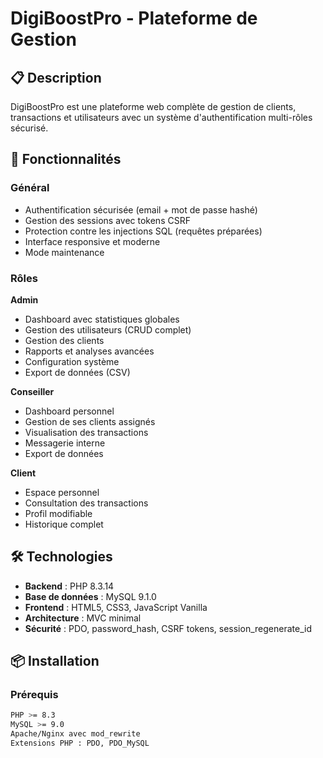# DigiBoostPro - Plateforme de Gestion

## 📋 Description

DigiBoostPro est une plateforme web complète de gestion de clients, transactions et utilisateurs avec un système d'authentification multi-rôles sécurisé.

## 🚀 Fonctionnalités

### Général
- Authentification sécurisée (email + mot de passe hashé)
- Gestion des sessions avec tokens CSRF
- Protection contre les injections SQL (requêtes préparées)
- Interface responsive et moderne
- Mode maintenance

### Rôles

**Admin**
- Dashboard avec statistiques globales
- Gestion des utilisateurs (CRUD complet)
- Gestion des clients
- Rapports et analyses avancées
- Configuration système
- Export de données (CSV)

**Conseiller**
- Dashboard personnel
- Gestion de ses clients assignés
- Visualisation des transactions
- Messagerie interne
- Export de données

**Client**
- Espace personnel
- Consultation des transactions
- Profil modifiable
- Historique complet

## 🛠️ Technologies

- **Backend** : PHP 8.3.14
- **Base de données** : MySQL 9.1.0
- **Frontend** : HTML5, CSS3, JavaScript Vanilla
- **Architecture** : MVC minimal
- **Sécurité** : PDO, password_hash, CSRF tokens, session_regenerate_id

## 📦 Installation

### Prérequis
```bash
PHP >= 8.3
MySQL >= 9.0
Apache/Nginx avec mod_rewrite
Extensions PHP : PDO, PDO_MySQL